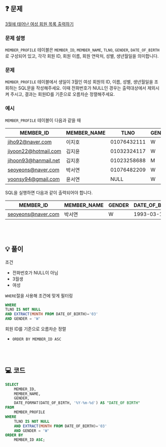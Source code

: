 ❓ 문제
---

[3월에 태어난 여성 회원 목록 출력하기](https://school.programmers.co.kr/learn/courses/30/lessons/131120)

### 문제 설명

`MEMBER_PROFILE` 테이블은 `MEMBER_ID`, `MEMBER_NAME`, `TLNO`, `GENDER`, `DATE_OF_BIRTH`로 구성되어 있고,
각각 회원 ID, 회원 이름, 회원 연락처, 성별, 생년월일을 의미합니다.

### 문제

`MEMBER_PROFILE` 테이블에서 생일이 3월인 여성 회원의 ID, 이름, 성별, 생년월일을 조회하는 SQL문을 작성해주세요.
이때 전화번호가 NULL인 경우는 출력대상에서 제외시켜 주시고, 결과는 회원ID를 기준으로 오름차순 정렬해주세요.

### 예시

`MEMBER_PROFILE` 테이블이 다음과 같을 때

|MEMBER_ID	|MEMBER_NAME	|TLNO	|GENDER	|DATE_OF_BIRTH|
|---|---|---|---|---|
| jiho92@naver.com | 이지호 | 01076432111 | W | 1992-02-12 |
| jiyoon22@hotmail.com | 김지윤 | 01032324117 | W | 1992-02-22 |
| jihoon93@hanmail.net | 김지훈 | 01023258688 | M | 1993-02-23 |
| seoyeons@naver.com | 박서연 | 01076482209 | W | 1993-03-16 |
| yoonsy94@gmail.com | 윤서연 | NULL | W | 1994-03-19 |

SQL을 실행하면 다음과 같이 출력되어야 합니다.

|MEMBER_ID	|MEMBER_NAME	|GENDER	|DATE_OF_BIRTH|
|---|---|---|---|
|seoyeons@naver.com	|박서연	|W	|1993-03-16|

<br/>
<br/>

💡 풀이
---

조건
- 전화번호가 NULL이 아님
- 3월생
- 여성

`WHERE`절을 사용해 조건에 맞게 필터링
```sql
WHERE
TLNO IS NOT NULL
AND EXTRACT(MONTH FROM DATE_OF_BIRTH)='03'
AND GENDER = 'W'
```

회원 ID를 기준으로 오름차순 정렬
- `ORDER BY MEMBER_ID ASC`

<br/>
<br/>

💻 코드
---

```sql
SELECT
	MEMBER_ID,
    MEMBER_NAME,
    GENDER,
    DATE_FORMAT(DATE_OF_BIRTH, '%Y-%m-%d') AS "DATE_OF BIRTH"
FROM
	MEMBER_PROFILE
WHERE
	TLNO IS NOT NULL
	AND EXTRACT(MONTH FROM DATE_OF_BIRTH)='03'
	AND GENDER = 'W'
ORDER BY
	MEMBER_ID ASC;
```
